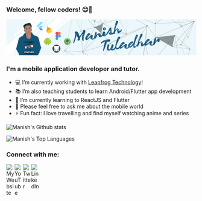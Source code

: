 ### Welcome, fellow coders! 😊👋

[![Hi I am Manish](https://raw.githubusercontent.com/lighttt/lighttt/master/icons/banner2.png)][website]


### I'm a mobile application developer and tutor.

- 💻 I’m currently working with [Leapfrog Technology](https://www.lftechnology.com/)!
- 📚 I’m also teaching students to learn Android/Flutter app development
- 🌱 I’m currently learning to ReactJS and Flutter
- 💬 Please feel free to ask me about the mobile world
- ⚡ Fun fact: I love travelling and find myself watching anime and series

![Manish's Github stats](https://github-readme-stats.vercel.app/api?username=lighttt&show_icons=true&count_private=true&theme=radical)

![Manish's Top Languages](https://github-readme-stats.vercel.app/api/top-langs/?username=lighttt&layout=compact&theme=radical)

### Connect with me:

[<img align="left" alt="My Website" width="22px" src="https://image.flaticon.com/icons/svg/814/814513.svg" />][website]
[<img align="left" alt="YouTube" width="22px" src="https://image.flaticon.com/icons/svg/733/733590.svg" />][youtube]
[<img align="left" alt="Twitter" width="22px" src="https://image.flaticon.com/icons/svg/733/733579.svg" />][twitter]
[<img align="left" alt="LinkedIn" width="22px" src="https://image.flaticon.com/icons/svg/174/174857.svg" />][linkedin]

<br />

[website]: http://manishtuladhar.com.np/
[twitter]: https://twitter.com/tuladharmanish
[youtube]: https://www.youtube.com/channel/UCCbLqylFdbo8WjYU9W6iFJw
[linkedin]: https://www.linkedin.com/in/tuladharmanishlight/
